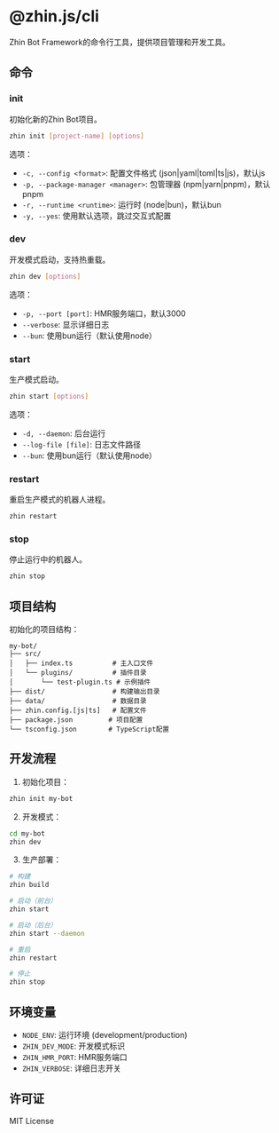 # @zhin.js/cli

Zhin Bot Framework的命令行工具，提供项目管理和开发工具。

## 命令

### init

初始化新的Zhin Bot项目。

```bash
zhin init [project-name] [options]
```

选项：
- `-c, --config <format>`: 配置文件格式 (json|yaml|toml|ts|js)，默认js
- `-p, --package-manager <manager>`: 包管理器 (npm|yarn|pnpm)，默认pnpm
- `-r, --runtime <runtime>`: 运行时 (node|bun)，默认bun
- `-y, --yes`: 使用默认选项，跳过交互式配置

### dev

开发模式启动，支持热重载。

```bash
zhin dev [options]
```

选项：
- `-p, --port [port]`: HMR服务端口，默认3000
- `--verbose`: 显示详细日志
- `--bun`: 使用bun运行（默认使用node）

### start

生产模式启动。

```bash
zhin start [options]
```

选项：
- `-d, --daemon`: 后台运行
- `--log-file [file]`: 日志文件路径
- `--bun`: 使用bun运行（默认使用node）

### restart

重启生产模式的机器人进程。

```bash
zhin restart
```

### stop

停止运行中的机器人。

```bash
zhin stop
```

## 项目结构

初始化的项目结构：

```
my-bot/
├── src/
│   ├── index.ts          # 主入口文件
│   └── plugins/          # 插件目录
│       └── test-plugin.ts # 示例插件
├── dist/                 # 构建输出目录
├── data/                 # 数据目录
├── zhin.config.[js|ts]   # 配置文件
├── package.json         # 项目配置
└── tsconfig.json        # TypeScript配置
```

## 开发流程

1. 初始化项目：
```bash
zhin init my-bot
```

2. 开发模式：
```bash
cd my-bot
zhin dev
```

3. 生产部署：
```bash
# 构建
zhin build

# 启动（前台）
zhin start

# 启动（后台）
zhin start --daemon

# 重启
zhin restart

# 停止
zhin stop
```

## 环境变量

- `NODE_ENV`: 运行环境 (development/production)
- `ZHIN_DEV_MODE`: 开发模式标识
- `ZHIN_HMR_PORT`: HMR服务端口
- `ZHIN_VERBOSE`: 详细日志开关

## 许可证

MIT License